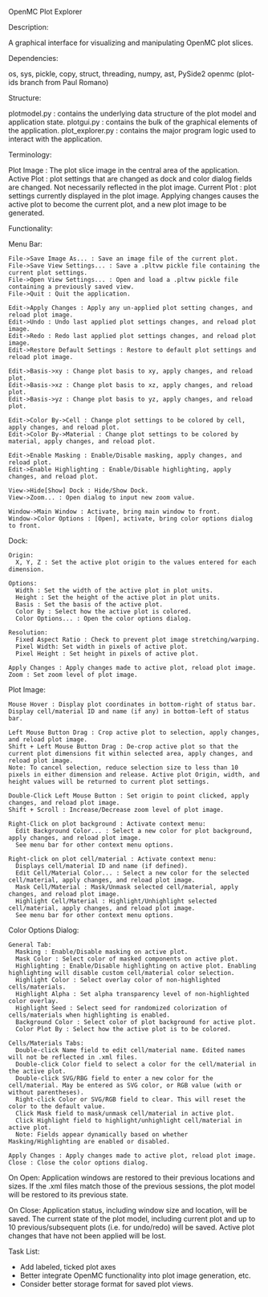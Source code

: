 OpenMC Plot Explorer

Description:

A graphical interface for visualizing and manipulating OpenMC plot slices.

Dependencies:

os, sys, pickle, copy, struct, threading, numpy, ast, PySide2
openmc (plot-ids branch from Paul Romano)

Structure:

plotmodel.py : contains the underlying data structure of the plot model and application state.
plotgui.py : contains the bulk of the graphical elements of the application.
plot_explorer.py : contains the major program logic used to interact with the application.

Terminology:

Plot Image : The plot slice image in the central area of the application.
Active Plot : plot settings that are changed as dock and color dialog fields are changed.  Not necessarily reflected in the plot image.
Current Plot : plot settings currently displayed in the plot image.
Applying changes causes the active plot to become the current plot, and a new plot image to be generated.

Functionality:

  Menu Bar:

    File->Save Image As... : Save an image file of the current plot.
    File->Save View Settings... : Save a .pltvw pickle file containing the current plot settings.
    File->Open View Settings... : Open and load a .pltvw pickle file containing a previously saved view.
    File->Quit : Quit the application.

    Edit->Apply Changes : Apply any un-applied plot setting changes, and reload plot image.
    Edit->Undo : Undo last applied plot settings changes, and reload plot image.
    Edit->Redo : Redo last applied plot settings changes, and reload plot image.
    Edit->Restore Default Settings : Restore to default plot settings and reload plot image.

    Edit->Basis->xy : Change plot basis to xy, apply changes, and reload plot.
    Edit->Basis->xz : Change plot basis to xz, apply changes, and reload plot.
    Edit->Basis->yz : Change plot basis to yz, apply changes, and reload plot.

    Edit->Color By->Cell : Change plot settings to be colored by cell, apply changes, and reload plot.
    Edit->Color By->Material : Change plot settings to be colored by material, apply changes, and reload plot.

    Edit->Enable Masking : Enable/Disable masking, apply changes, and reload plot.
    Edit->Enable Highlighting : Enable/Disable highlighting, apply changes, and reload plot.

    View->Hide[Show] Dock : Hide/Show Dock.
    View->Zoom... : Open dialog to input new zoom value.

    Window->Main Window : Activate, bring main window to front.
    Window->Color Options : [Open], activate, bring color options dialog to front.

  Dock:

    Origin:
      X, Y, Z : Set the active plot origin to the values entered for each dimension.

    Options:
      Width : Set the width of the active plot in plot units.
      Height : Set the height of the active plot in plot units.
      Basis : Set the basis of the active plot.
      Color By : Select how the active plot is colored.
      Color Options... : Open the color options dialog.

    Resolution:
      Fixed Aspect Ratio : Check to prevent plot image stretching/warping.
      Pixel Width: Set width in pixels of active plot.
      Pixel Height : Set height in pixels of active plot.

    Apply Changes : Apply changes made to active plot, reload plot image.
    Zoom : Set zoom level of plot image.

  Plot Image:

    Mouse Hover : Display plot coordinates in bottom-right of status bar.  Display cell/material ID and name (if any) in bottom-left of status bar.

    Left Mouse Button Drag : Crop active plot to selection, apply changes, and reload plot image.
    Shift + Left Mouse Button Drag : De-crop active plot so that the current plot dimensions fit within selected area, apply changes, and reload plot image.
    Note: To cancel selection, reduce selection size to less than 10 pixels in either dimension and release. Active plot Origin, width, and height values will be returned to current plot settings.

    Double-Click Left Mouse Button : Set origin to point clicked, apply changes, and reload plot image.
    Shift + Scroll : Increase/Decrease zoom level of plot image.

    Right-Click on plot background : Activate context menu:
      Edit Background Color... : Select a new color for plot background, apply changes, and reload plot image.
      See menu bar for other context menu options.

    Right-click on plot cell/material : Activate context menu:
      Displays cell/material ID and name (if defined).
      Edit Cell/Material Color... : Select a new color for the selected cell/material, apply changes, and reload plot image.
      Mask Cell/Material : Mask/Unmask selected cell/material, apply changes, and reload plot image.
      Highlight Cell/Material : Highlight/Unhighlight selected cell/material, apply changes, and reload plot image.
      See menu bar for other context menu options.

  Color Options Dialog:

    General Tab:
      Masking : Enable/Disable masking on active plot.
      Mask Color : Select color of masked components on active plot.
      Highlighting : Enable/Disable highlighting on active plot. Enabling highlighting will disable custom cell/material color selection.
      Highlight Color : Select overlay color of non-highlighted cells/materials.
      Highlight Alpha : Set alpha transparency level of non-highlighted color overlay.
      Highlight Seed : Select seed for randomized colorization of cells/materials when highlighting is enabled.
      Background Color : Select color of plot background for active plot.
      Color Plot By : Select how the active plot is to be colored.

    Cells/Materials Tabs:
      Double-click Name field to edit cell/material name. Edited names will not be reflected in .xml files.
      Double-click Color field to select a color for the cell/material in the active plot.
      Double-click SVG/RBG field to enter a new color for the cell/material. May be entered as SVG color, or RGB value (with or without parentheses).
      Right-click Color or SVG/RGB field to clear. This will reset the color to the default value.
      Click Mask field to mask/unmask cell/material in active plot.
      Click Highlight field to highlight/unhighlight cell/material in active plot.
      Note: Fields appear dynamically based on whether Masking/Highlighting are enabled or disabled.

    Apply Changes : Apply changes made to active plot, reload plot image.
    Close : Close the color options dialog.

  On Open:
    Application windows are restored to their previous locations and sizes.
    If the .xml files match those of the previous sessions, the plot model will be restored to its previous state.

  On Close:
    Application status, including window size and location, will be saved.
    The current state of the plot model, including current plot and up to 10 previous/subsequent plots (i.e. for undo/redo) will be saved.
    Active plot changes that have not been applied will be lost.

Task List:
  - Add labeled, ticked plot axes
  - Better integrate OpenMC functionality into plot image generation, etc.
  - Consider better storage format for saved plot views.
